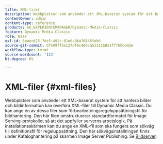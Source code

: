 ```yaml
---
title: XML-filer
description: Webbplatser som använder ett XML-baserat system för att hantera bilder och bildinformation kan överföra XML-filer till Dynamic Media Classic. Läs mer om XML-filer.
contentOwner: admin
content-type: reference
products: SG_EXPERIENCEMANAGER/Dynamic-Media-Classic
feature: Dynamic Media Classic
role: User
exl-id: 6eaecd25-7de3-492c-81e0-86a78145feb0
source-git-commit: df689ff5a127bfbc400ca5331168d1ff7bb0b42e
workflow-type: tm+mt
source-wordcount: '123'
ht-degree: 0%

---
```


# XML-filer {#xml-files}

Webbplatser som använder ett XML-baserat system för att hantera bilder och bildinformation kan överföra XML-filer till Dynamic Media Classic. Du kan ange en av dessa filer som förbearbetningsregeluppsättningsfil för bildhantering. Den här filen omstrukturerar standardformatet för Image Serving-protokollet så att det uppfyller serverns arbetslogik. På installationsskärmen kan du ange en XML-fil som ska fungera som sökväg till definitionsfil för regeluppsättning. Den här sökvägsinställningen finns under Kataloghantering på skärmen Image Server Publishing. Se [Bildserver](publish-setup.md#image_server).
